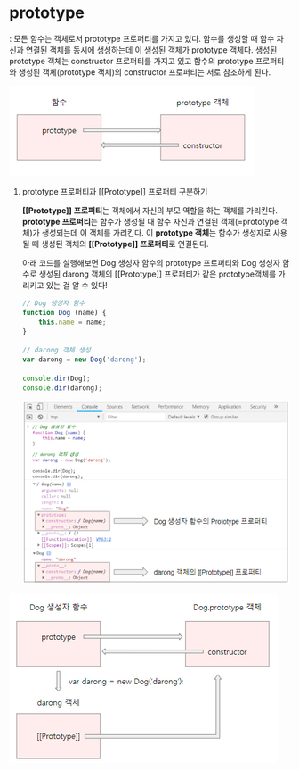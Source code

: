 # prototype

: 모든 함수는 객체로서 prototype 프로퍼티를 가지고 있다.  함수를 생성할 때 함수 자신과 연결된 객체를 동시에 생성하는데 이 생성된 객체가 prototype 객체다. 생성된 prototype 객체는 constructor 프로퍼티를 가지고 있고 함수의 prototype 프로퍼티와 생성된 객체(prototype 객체)의 constructor 프로퍼티는 서로 참조하게 된다.

![prototype](images/prototype1.PNG)



1. prototype 프로퍼티과  [[Prototype]] 프로퍼티 구분하기

   **[[Prototype]] 프로퍼티**는 객체에서 자신의 부모 역할을 하는 객체를 가리킨다. **prototype 프로퍼티**는 함수가 생성될 때 함수 자신과 연결된 객체(=prototype 객체)가 생성되는데 이 객체를 가리킨다.  이 **prototype 객체**는 함수가 생성자로 사용될 때 생성된 객체의 **[[Prototype]] 프로퍼티**로 연결된다. 

   

   아래 코드를 실행해보면 Dog 생성자 함수의 prototype 프로퍼티와 Dog 생성자 함수로 생성된 darong 객체의 [[Prototype]] 프로퍼티가 같은 prototype객체를 가리키고 있는 걸 알 수 있다!

    

   ~~~ javascript
   // Dog 생성자 함수
   function Dog (name) {
       this.name = name;
   }
   
   // darong 객체 생성
   var darong = new Dog('darong');
   
   console.dir(Dog);
   console.dir(darong);
   ~~~

   

   ![prototype2](images/prototype2.PNG)

   

![prototype](images/prototype3.PNG)

















